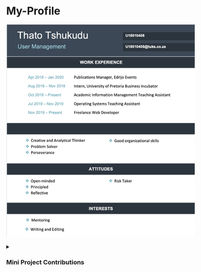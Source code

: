 # My-Profile
![Thato Tshukudu Profile](Profile.jpg)


<details>
     <summary><b><h3> Mini Project Contributions </h3></b></summary>
        Unit Tests
          <ul> 
               <li>Set up and conducted automated tests on Postman for <i>Reset</i>, <i>Recover</i> and <i>Encryption</i> models.       </li> 
          </ul>
        <br>
        Coding and Implementation
        <ul> 
             <li> Developed the Encryption model for the API (Encryption.php) </li>
             <li> Set up the Request model for the API (Request.php) </li>
             <li> Worked on initial Update model </li>
             <li> Worked on Response Object model (ResponseObject.php) </li>
               </ul>
        
</details>
